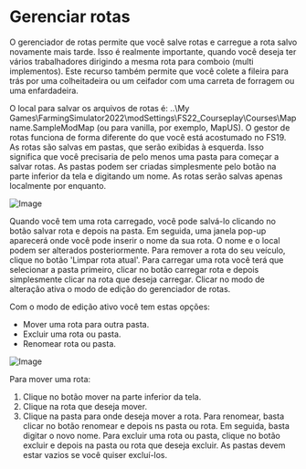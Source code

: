 # Gerenciar rotas


O gerenciador de rotas permite que você salve rotas e carregue a rota salvo novamente mais tarde.
Isso é realmente importante, quando você deseja ter vários trabalhadores dirigindo a mesma rota para comboio (multi implementos).
Este recurso também permite que você colete a fileira para trás por uma colheitadeira ou um ceifador com uma carreta de forragem ou uma enfardadeira.

O local para salvar os arquivos de rotas é: ..\My Games\FarmingSimulator2022\modSettings\FS22_Courseplay\Courses\Mapname.SampleModMap (ou para vanilla, por exemplo, MapUS).
O gestor de rotas funciona de forma diferente do que você está acostumado no FS19.
As rotas são salvas em pastas, que serão exibidas à esquerda. Isso significa que você precisaria de pelo menos uma pasta para começar a salvar rotas.
As pastas podem ser criadas simplesmente pelo botão na parte inferior da tela e digitando um nome.
As rotas serão salvas apenas localmente por enquanto.


![Image](/home/runner/work/CourseplayHelp/CourseplayHelp/translation_data/managerbasehelp_0_0_765_430.png)


Quando você tem uma rota carregado, você pode salvá-lo clicando no botão salvar rota e depois na pasta. Em seguida, uma janela pop-up aparecerá onde você pode inserir o nome da sua rota.
O nome e o local podem ser alterados posteriormente.
Para remover a rota do seu veículo, clique no botão 'Limpar rota atual'.
Para carregar uma rota você terá que selecionar a pasta primeiro, clicar no botão carregar rota e depois simplesmente clicar na rota que deseja carregar.
Clicar no modo de alteração ativa o modo de edição do gerenciador de rotas.



Com o modo de edição ativo você tem estas opções:
- Mover uma rota para outra pasta.
- Excluir uma rota ou pasta.
- Renomear rota ou pasta.


![Image](/home/runner/work/CourseplayHelp/CourseplayHelp/translation_data/manageredithelp_0_0_765_430.png)


Para mover uma rota:
   1) Clique no botão mover na parte inferior da tela.
   2) Clique na rota que deseja mover.
   3) Clique na pasta para onde deseja mover a rota.
Para renomear, basta clicar no botão renomear e depois ns pasta ou rota. Em seguida, basta digitar o novo nome.
Para excluir uma rota ou pasta, clique no botão excluir e depois na pasta ou rota que deseja excluir.
As pastas devem estar vazios se você quiser excluí-los.


